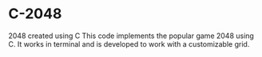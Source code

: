 # C-2048
2048 created using C
This code implements the popular game 2048 using C. It works in terminal and is developed to work with a customizable grid.
